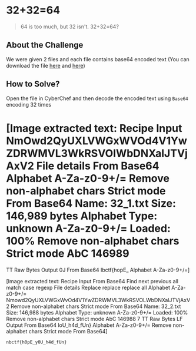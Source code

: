 # 32+32=64
> 64 is too much, but 32 isn't. 32+32=64?

## About the Challenge
We were given 2 files and each file contains base64 encoded text (You can download the file [here](32_1.txt) and [here](32_2.txt))

## How to Solve?
Open the file in CyberChef and then decode the encoded text using `Base64` encoding 32 times


[Image extracted text: Recipe
Input
NmOwd2QyUXLVWGxWVOd4V1YwZDRWMVL3WkRSVOIWbDNXalJTVjAxV2
File details
From Base64
Alphabet
A-Za-z0-9+/=
Remove non-alphabet chars
Strict mode
From Base64
Name:
32_1.txt
Size:
146,989 bytes
Alphabet
Type:
unknown
A-Za-z0-9+/=
Loaded: 100%
Remove non-alphabet chars
Strict mode
AbC
146989
=
TT
Raw Bytes
Output
0J
From Base64
Ibctf{hopE_
Alphabet
A-Za-z0-9+/=]



[Image extracted text: Recipe
Input
From Base64
Find
next
previous
all
match case
regexp
File details
Replace
replace
replace all
Alphabet
A-Za-z0-9+/=
Nmowd2QyUXLVWGxWvOd4V1YwZDRWMVL3WkRSVOLWbDNXalJTVjAxV2
Remove non-alphabet chars
Strict mode
From Base64
Name:
32_2.txt
Size:
146,988 bytes
Alphabet
Type:
unknown
A-Za-z0-9+/=
Loaded: 100%
Remove non-alphabet chars
Strict mode
AbC
146988
7
TT
Raw Bytes
LF
Output
From Base64
loU_h4d_fUn}
Alphabet
A-Za-z0-9+/=
Remove non-alphabet chars
Strict mode
From Base64]


```
nbctf{h0pE_y0U_h4d_fUn}
```